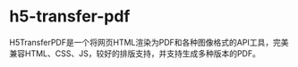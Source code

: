 # h5-transfer-pdf
H5TransferPDF是一个将网页HTML渲染为PDF和各种图像格式的API工具，完美兼容HTML、CSS、JS，较好的排版支持，并支持生成多种版本的PDF。
